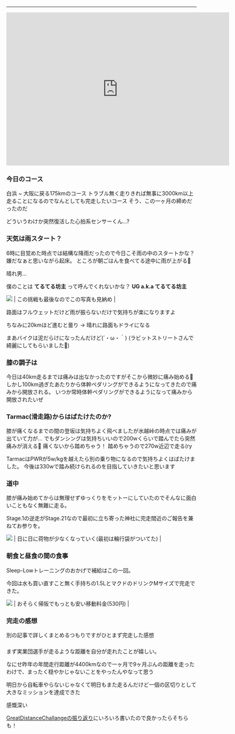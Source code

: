 
---
<iframe allowtransparency="true" frameborder="0" height="405" scrolling="no" src="https://www.strava.com/activities/2743113596/embed/4f655ad644d81055805176eef11032ca63c12848" width="590"></iframe>


### 今日のコース
白浜 ~ 大阪に戻る175kmのコース
トラブル無く走りきれば無事に3000km以上走ることになるのでなんとしても完走したいコース
そう、この一ヶ月の締めだったのだ

どういうわけか突然復活した心拍系センサーくん...?


### 天気は雨スタート？
6時に目覚めた時点では結構な降雨だったので今日こそ雨の中のスタートかな？嫌だなぁと思いながら起床。
ところが朝ごはんを食べてる途中に雨が上がる🤔

晴れ男...

僕のことは **てるてる坊主** って呼んでくれないかな？
**UG a.k.a てるてる坊主**


[![](/images/IMG_20190927_063114.jpg)](/images/IMG_20190927_063114.jpg)
| この挑戦も最後なのでこの写真も見納め |


路面はフルウェットだけど雨が振らないだけで気持ちが楽になりますよ

ちなみに20kmほど進むと曇り -\> 晴れに路面もドライになる

まあバイクは泥だらけになったんだけど(´・ω・｀)
(ラビットストリートさんで綺麗にしてもらいました🙏)


### 膝の調子は
今日は40km走るまでは痛みは出なかったのですがそこから微妙に痛み始める🤔
しかし100km過ぎたあたりから体幹ペダリングができるようになってきたので痛みから開放される。
いつか常時体幹ペダリングができるようになって痛みから開放されたいぜ


### Tarmac(滑走路)からはばたけたのか?
膝が痛くなるまでの間の登坂は気持ちよく飛べましたが水越峠の時点では痛みが出ていて力が...
でもダンシングは気持ちいいので200wくらいで踏んでたら突然痛みが消える🤔
痛くないから踏めちゃう！
踏めちゃうので270w近辺で走る(ry

TarmacはPWRが5w/kgを越えたら別の乗り物になるので気持ちよくはばたけました。
今後は330wで踏み続けられるのを目指していきたいと思います


### 道中

膝が痛み始めてからは無理せずゆっくりをモットーにしていたのでそんなに面白いこともなく無難に走る。



Stage.1の逆走がStage.21なので最初に立ち寄った神社に完走間近のご報告を兼ねてお参りを。

[![](/images/IMG_20190927_100203.jpg)](/images/IMG_20190927_100203.jpg)
| 日に日に荷物が少なくなっていく(最初は輪行袋がついてた) |



### 朝食と昼食の間の食事

Sleep-Lowトレーニングのおかげで補給はこの一回。

今回は水も買い直すこと無く手持ちの1.5LとマクドのドリンクMサイズで完走できた。


[![](/images/IMG_20190927_101948.jpg)](/images/IMG_20190927_101948.jpg)
| おそらく帰阪でもっとも安い移動料金(530円) |

### 完走の感想
別の記事で詳しくまとめるつもりですがひとまず完走した感想

###
まず実業団選手が走るような距離を自分が走れたことが嬉しい。

なにせ昨年の年間走行距離が4400kmなので一ヶ月で9ヶ月ぶんの距離を走ったわけで、まったく穏やかじゃないことをやったんやなって思う



明日から自転車やらないじゃなくて明日もまた走るんだけど一個の区切りとして大きなミッションを達成できた

感慨深い

[GreatDistanceChallangeの振り返り](/blog/GreatDistanceChallangeの振り返り)にいろいろ書いたので良かったらそちらも！
